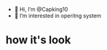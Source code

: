 - 👋 Hi, I’m @Capking10
- 👀 I’m interested in operitng system 

<!---
Capking10/Capking10 is a ✨ special ✨ repository because its `README.md` (this file) appears on your GitHub profile.
You can click the Preview link to take a look at your changes.
--->
<h1> how it's look </h>
